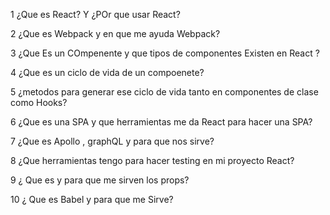 1 ¿Que es React? Y ¿POr que usar React?

2 ¿Que es Webpack y en que me ayuda Webpack?

3 ¿Que Es un COmpenente y que tipos de componentes Existen en React ?


4 ¿Que es un ciclo de vida de un compoenete?


5 ¿metodos para generar ese ciclo de vida tanto en componentes de clase como Hooks?


6 ¿Que es una SPA y que herramientas me da React para hacer una SPA?


7 ¿Que es Apollo , graphQL y para que nos sirve?

8 ¿Que herramientas tengo para hacer testing en mi proyecto React?

9 ¿ Que es y para que me sirven los props?


10 ¿ Que es Babel y para que me Sirve?


